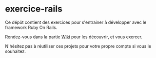 exercice-rails
==============

Ce dépôt contient des exercices pour s'entrainer à développer avec le framework Ruby On Rails.

Rendez-vous dans la partie [Wiki](https://github.com/kikan/exercice-rails/wiki) pour les découvrir, et vous exercer.

N'hésitez pas à réutiliser ces projets pour votre propre compte si vous le souhaitez.
